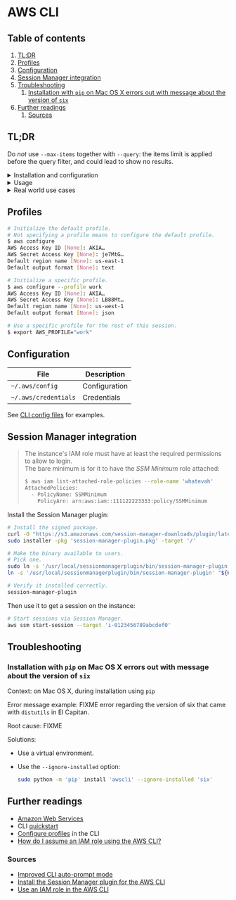 # AWS CLI

## Table of contents <!-- omit in toc -->

1. [TL;DR](#tldr)
1. [Profiles](#profiles)
1. [Configuration](#configuration)
1. [Session Manager integration](#session-manager-integration)
1. [Troubleshooting](#troubleshooting)
   1. [Installation with `pip` on Mac OS X errors out with message about the version of `six`](#installation-with-pip-on-mac-os-x-errors-out-with-message-about-the-version-of-six)
1. [Further readings](#further-readings)
   1. [Sources](#sources)

## TL;DR

Do *not* use `--max-items` together with `--query`: the items limit is applied before the query filter, and could lead
to show no results.

<details>
  <summary>Installation and configuration</summary>

```sh
# Install the CLI.
brew install 'awscli'
pip install 'awscli'

# Configure profiles.
aws configure
aws configure --profile 'work'

# Setup credentials in environment variables.
export \
  AWS_ACCESS_KEY_ID='AKIA2…A0TC' \
  AWS_SECRET_ACCESS_KEY='Lgb4…kko4'

# Use specific profiles for the rest of the shell session.
export AWS_PROFILE='work'

# Enable auto-prompt mode (like `aws-shell` does).
aws configure set 'cli_auto_prompt' 'on-partial'
export AWS_CLI_AUTO_PROMPT='on'

# Check the current configuration.
aws configure list

# Clear cached credentials.
rm -r ~'/.aws/cli/cache'
```

</details>

<details>
  <summary>Usage</summary>

```sh
# List applications in CodeDeploy.
aws deploy list-applications

# List deployment groups defined for applications.
aws deploy list-deployment-groups --application-name 'batman'

# Show details of deployment groups.
aws deploy get-deployment-group --application-name 'batman' \
  --deployment-group-name 'production'


# Get information about the current user.
aws sts get-caller-identity

# List IAM users.
aws iam list-users
aws iam list-users --max-items '1'
aws iam list-users --query "Users[?(UserName=='mario')]"
aws iam list-users --query "Users[?(UserId=='AIDA…')].UserName"

# Create IAM users.
aws iam create-user --user-name 'luigi'

# Create access keys.
# Defaults to the current user if no user name is specified.
aws iam create-access-key
aws iam create-access-key --user-name 'luigi'

# List access keys.
# Defaults to the current user if no user name is specified.
aws iam list-access-keys
aws iam list-access-keys --user-name 'mario'

# List configured OIDC providers.
aws iam list-open-id-connect-providers

# Create policies.
aws iam create-policy \
  --policy-name 'ro-access-bucket' --policy-document 'file://bucket.ro-access.policy.json'

# Delete policies.
aws iam delete-policy --policy-arn 'arn:aws:iam::012345678901:policy/ro-access-bucket'

# Attach policies.
aws iam attach-user-policy --user-name 'me-user' \
  --policy-arn 'arn:aws:iam::012345678901:policy/ro-access-bucket'

# Detach policies.
aws iam detach-user-policy --user-name 'me-user' \
  --policy-arn 'arn:aws:iam::012345678901:policy/ro-access-bucket'

# Delete user policies.
aws iam delete-user-policy --user-name 'me-user' --policy-name 'user-ro-access-bucket'


# Show RDS instances.
aws rds describe-db-instances
aws rds describe-db-instances --output 'json' --query "DBInstances[?(DBInstanceIdentifier=='master-prod')]"


# List hosted zones.
aws route53 list-hosted-zones


# List all SageMaker EndpointConfigurations' names.
aws sagemaker list-endpoint-configs --output 'yaml-stream' | yq -r '.[].EndpointConfigs[].EndpointConfigName' -
aws sagemaker list-endpoint-configs --output 'yaml-stream' --query 'EndpointConfigs[].EndpointConfigName' | yq -r '.[].[]' -
aws sagemaker list-endpoint-configs --output 'json' --query 'EndpointConfigs[].EndpointConfigName' | jq -r '.[]' -

# Describe all SageMaker EndpointConfigurations.
aws sagemaker list-endpoint-configs … \
| xargs -n '1' aws sagemaker describe-endpoint-config --endpoint-config-name


# List secrets stored in Secret Manager.
aws secretsmanager list-secrets

# Get information about secrets stored in Secret Manager.
aws secretsmanager describe-secret --secret-id 'ecr-pullthroughcache/docker-hub'

# Get secrets from Secret Manager.
aws secretsmanager get-secret-value --secret-id 'ecr-pullthroughcache/github'


# List SNS queues (a.k.a. 'topics').
aws sns list-topics
```

Subcommands not listed here are in their own service-specific article:

[`ebs`][ebs tldr] |
[`ec2`][ec2 tldr] |
[`ecr`][ecr tldr] |
[`eks`][eks tldr] |
[`s3`][s3 tldr] |
[`ssm`][ssm tldr]

</details>

<details>
  <summary>Real world use cases</summary>

```sh
# Check the credentials are fine.
aws sts get-caller-identity

# Get roles' ARN from their name.
aws iam list-roles --query "Roles[?RoleName == 'EKSRole'].[RoleName, Arn]"

# Assume roles given their name.
aws iam list-roles --query "Roles[?RoleName == 'EKSRole'].Arn" --output 'text' \
| xargs -I {} \
  aws sts assume-role \
    --role-arn "{}" \
    --role-session-name "AWSCLI-Session"
```

</details>

## Profiles

```sh
# Initialize the default profile.
# Not specifying a profile means to configure the default profile.
$ aws configure
AWS Access Key ID [None]: AKIA…
AWS Secret Access Key [None]: je7MtG…
Default region name [None]: us-east-1
Default output format [None]: text

# Initialize a specific profile.
$ aws configure --profile work
AWS Access Key ID [None]: AKIA…
AWS Secret Access Key [None]: LB88Mt…
Default region name [None]: us-west-1
Default output format [None]: json

# Use a specific profile for the rest of this session.
$ export AWS_PROFILE="work"
```

## Configuration

| File                 | Description   |
| -------------------- | ------------- |
| `~/.aws/config`      | Configuration |
| `~/.aws/credentials` | Credentials   |

See [CLI config files] for examples.

## Session Manager integration

> The instance's IAM role must have at least the required permissions to allow to login.<br/>
> The bare minimum is for it to have the *SSM Minimum* role attached:
>
> ```sh
> $ aws iam list-attached-role-policies --role-name 'whatevah'
> AttachedPolicies:
>   - PolicyName: SSMMinimum
>     PolicyArn: arn:aws:iam::111122223333:policy/SSMMinimum
> ```

Install the Session Manager plugin:

```sh
# Install the signed package.
curl -O "https://s3.amazonaws.com/session-manager-downloads/plugin/latest/mac_arm64/session-manager-plugin.pkg"
sudo installer -pkg 'session-manager-plugin.pkg' -target '/'

# Make the binary available to users.
# Pick one.
sudo ln -s '/usr/local/sessionmanagerplugin/bin/session-manager-plugin' '/usr/local/bin/session-manager-plugin'
ln -s '/usr/local/sessionmanagerplugin/bin/session-manager-plugin' "${HOME}/bin/session-manager-plugin"

# Verify it installed correctly.
session-manager-plugin
```

Then use it to get a session on the instance:

```sh
# Start sessions via Session Manager.
aws ssm start-session --target 'i-0123456789abcdef0'
```

## Troubleshooting

### Installation with `pip` on Mac OS X errors out with message about the version of `six`

Context: on Mac OS X, during installation using `pip`

Error message example: FIXME error regarding the version of six that came with `distutils` in El Capitan.

Root cause: FIXME

Solutions:

- Use a virtual environment.
- Use the `--ignore-installed` option:

  ```sh
  sudo python -m 'pip' install 'awscli' --ignore-installed 'six'
  ```

## Further readings

- [Amazon Web Services]
- CLI [quickstart]
- [Configure profiles] in the CLI
- [How do I assume an IAM role using the AWS CLI?]

### Sources

- [Improved CLI auto-prompt mode]
- [Install the Session Manager plugin for the AWS CLI]
- [Use an IAM role in the AWS CLI]

<!--
  References
  -->

<!-- Knowledge base -->
[amazon web services]: README.md
[ebs tldr]: ebs.md#tldr
[ec2 tldr]: ec2.md#tldr
[ecr tldr]: ecr.md#tldr
[eks tldr]: eks.md#tldr
[s3 tldr]: s3.md#tldr
[ssm tldr]: ssm.md#tldr

<!-- Files -->
[cli config files]: ../../../examples/dotfiles/.aws

<!-- Upstream -->
[configure profiles]: https://docs.aws.amazon.com/cli/latest/userguide/cli-configure-profiles.html
[how do i assume an iam role using the aws cli?]: https://repost.aws/knowledge-center/iam-assume-role-cli
[improved cli auto-prompt mode]: https://github.com/aws/aws-cli/issues/5664
[install the session manager plugin for the aws cli]: https://docs.aws.amazon.com/systems-manager/latest/userguide/install-plugin-macos-overview.html#install-plugin-macos-signed
[quickstart]: https://docs.aws.amazon.com/cli/latest/userguide/cli-configure-quickstart.html
[use an iam role in the aws cli]: https://docs.aws.amazon.com/cli/latest/userguide/cli-configure-role.html
